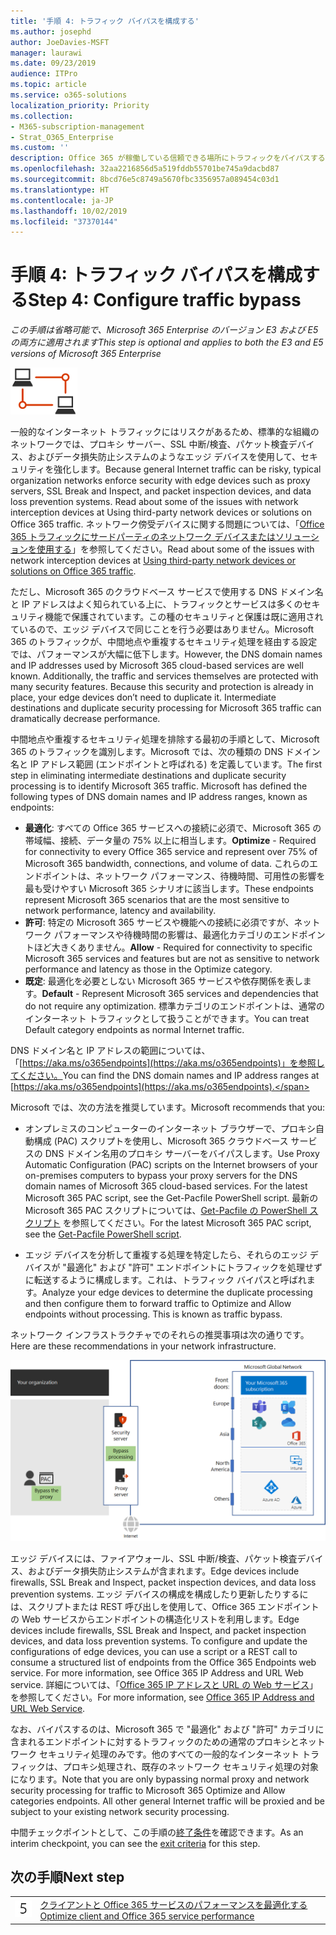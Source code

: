 ```yaml
---
title: '手順 4: トラフィック バイパスを構成する'
ms.author: josephd
author: JoeDavies-MSFT
manager: laurawi
ms.date: 09/23/2019
audience: ITPro
ms.topic: article
ms.service: o365-solutions
localization_priority: Priority
ms.collection:
- M365-subscription-management
- Strat_O365_Enterprise
ms.custom: ''
description: Office 365 が稼働している信頼できる場所にトラフィックをバイパスするのに必要となる Web ブラウザーとエッジ デバイスについて理解し、構成します。
ms.openlocfilehash: 32aa2216856d5a519fddb55701be745a9dacbd87
ms.sourcegitcommit: 8bcd76e5c8749a5670fbc3356957a089454c03d1
ms.translationtype: HT
ms.contentlocale: ja-JP
ms.lasthandoff: 10/02/2019
ms.locfileid: "37370144"
---
```

# <a name="step-4-configure-traffic-bypass"></a><span data-ttu-id="91c99-103">手順 4: トラフィック バイパスを構成する</span><span class="sxs-lookup"><span data-stu-id="91c99-103">Step 4: Configure traffic bypass</span></span>

<span data-ttu-id="91c99-104">*この手順は省略可能で、Microsoft 365 Enterprise のバージョン E3 および E5 の両方に適用されます*</span><span class="sxs-lookup"><span data-stu-id="91c99-104">*This step is optional and applies to both the E3 and E5 versions of Microsoft 365 Enterprise*</span></span>

![フェーズ 1 - ネットワーキング](./media/deploy-foundation-infrastructure/networking_icon-small.png)

<span data-ttu-id="91c99-106">一般的なインターネット トラフィックにはリスクがあるため、標準的な組織のネットワークでは、プロキシ サーバー、SSL 中断/検査、パケット検査デバイス、およびデータ損失防止システムのようなエッジ デバイスを使用して、セキュリティを強化します。</span><span class="sxs-lookup"><span data-stu-id="91c99-106">Because general Internet traffic can be risky, typical organization networks enforce security with edge devices such as proxy servers, SSL Break and Inspect, and packet inspection devices, and data loss prevention systems. Read about some of the issues with network interception devices at Using third-party network devices or solutions on Office 365 traffic.</span></span> <span data-ttu-id="91c99-107">ネットワーク傍受デバイスに関する問題については、「[Office 365 トラフィックにサードパーティのネットワーク デバイスまたはソリューションを使用する](https://support.microsoft.com/help/2690045/using-third-party-network-devices-or-solutions-with-office-365)」を参照してください。</span><span class="sxs-lookup"><span data-stu-id="91c99-107">Read about some of the issues with network interception devices at [Using third-party network devices or solutions on Office 365 traffic](https://support.microsoft.com/help/2690045/using-third-party-network-devices-or-solutions-with-office-365).</span></span>

<span data-ttu-id="91c99-p102">ただし、Microsoft 365 のクラウドベース サービスで使用する DNS ドメイン名と IP アドレスはよく知られている上に、トラフィックとサービスは多くのセキュリティ機能で保護されています。この種のセキュリティと保護は既に適用されているので、エッジ デバイスで同じことを行う必要はありません。Microsoft 365 のトラフィックが、中間地点や重複するセキュリティ処理を経由する設定では、パフォーマンスが大幅に低下します。</span><span class="sxs-lookup"><span data-stu-id="91c99-p102">However, the DNS domain names and IP addresses used by Microsoft 365 cloud-based services are well known. Additionally, the traffic and services themselves are protected with many security features. Because this security and protection is already in place, your edge devices don’t need to duplicate it. Intermediate destinations and duplicate security processing for Microsoft 365 traffic can dramatically decrease performance.</span></span>

<span data-ttu-id="91c99-p103">中間地点や重複するセキュリティ処理を排除する最初の手順として、Microsoft 365 のトラフィックを識別します。Microsoft では、次の種類の DNS ドメイン名と IP アドレス範囲 (エンドポイントと呼ばれる) を定義しています。</span><span class="sxs-lookup"><span data-stu-id="91c99-p103">The first step in eliminating intermediate destinations and duplicate security processing is to identify Microsoft 365 traffic. Microsoft has defined the following types of DNS domain names and IP address ranges, known as endpoints:</span></span>

- <span data-ttu-id="91c99-114">**最適化**: すべての Office 365 サービスへの接続に必須で、Microsoft 365 の帯域幅、接続、データ量の 75% 以上に相当します。</span><span class="sxs-lookup"><span data-stu-id="91c99-114">**Optimize** - Required for connectivity to every Office 365 service and represent over 75% of Microsoft 365 bandwidth, connections, and volume of data.</span></span> <span data-ttu-id="91c99-115">これらのエンドポイントは、ネットワーク パフォーマンス、待機時間、可用性の影響を最も受けやすい Microsoft 365 シナリオに該当します。</span><span class="sxs-lookup"><span data-stu-id="91c99-115">These endpoints represent Microsoft 365 scenarios that are the most sensitive to network performance, latency and availability.</span></span>
- <span data-ttu-id="91c99-116">**許可**: 特定の Microsoft 365 サービスや機能への接続に必須ですが、ネットワーク パフォーマンスや待機時間の影響は、最適化カテゴリのエンドポイントほど大きくありません。</span><span class="sxs-lookup"><span data-stu-id="91c99-116">**Allow** - Required for connectivity to specific Microsoft 365 services and features but are not as sensitive to network performance and latency as those in the Optimize category.</span></span>
 - <span data-ttu-id="91c99-117">**既定**: 最適化を必要としない Microsoft 365 サービスや依存関係を表します。</span><span class="sxs-lookup"><span data-stu-id="91c99-117">**Default** - Represent Microsoft 365 services and dependencies that do not require any optimization.</span></span> <span data-ttu-id="91c99-118">標準カテゴリのエンドポイントは、通常のインターネット トラフィックとして扱うことができます。</span><span class="sxs-lookup"><span data-stu-id="91c99-118">You can treat Default category endpoints as normal Internet traffic.</span></span>

<span data-ttu-id="91c99-119">DNS ドメイン名と IP アドレスの範囲については、「[https://aka.ms/o365endpoints](https://aka.ms/o365endpoints)」を参照してください。</span><span class="sxs-lookup"><span data-stu-id="91c99-119">You can find the DNS domain names and IP address ranges at [https://aka.ms/o365endpoints](https://aka.ms/o365endpoints).</span></span>

<span data-ttu-id="91c99-120">Microsoft では、次の方法を推奨しています。</span><span class="sxs-lookup"><span data-stu-id="91c99-120">Microsoft recommends that you:</span></span>

- <span data-ttu-id="91c99-121">オンプレミスのコンピューターのインターネット ブラウザーで、プロキシ自動構成 (PAC) スクリプトを使用し、Microsoft 365 クラウドベース サービスの DNS ドメイン名用のプロキシ サーバーをバイパスします。</span><span class="sxs-lookup"><span data-stu-id="91c99-121">Use Proxy Automatic Configuration (PAC) scripts on the Internet browsers of your on-premises computers to bypass your proxy servers for the DNS domain names of Microsoft 365 cloud-based services. For the latest Microsoft 365 PAC script, see the Get-Pacfile PowerShell script.</span></span> <span data-ttu-id="91c99-122">最新の Microsoft 365 PAC スクリプトについては、[Get-Pacfile の PowerShell スクリプト](https://docs.microsoft.com/office365/enterprise/managing-office-365-endpoints#use-a-pac-file-for-direct-routing-of-vital-office-365-traffic) を参照してください。</span><span class="sxs-lookup"><span data-stu-id="91c99-122">For the latest Microsoft 365 PAC script, see the [Get-Pacfile PowerShell script](https://docs.microsoft.com/office365/enterprise/managing-office-365-endpoints#use-a-pac-file-for-direct-routing-of-vital-office-365-traffic).</span></span>

- <span data-ttu-id="91c99-p107">エッジ デバイスを分析して重複する処理を特定したら、それらのエッジ デバイスが "最適化" および "許可" エンドポイントにトラフィックを処理せずに転送するように構成します。これは、トラフィック バイパスと呼ばれます。</span><span class="sxs-lookup"><span data-stu-id="91c99-p107">Analyze your edge devices to determine the duplicate processing and then configure them to forward traffic to Optimize and Allow endpoints without processing. This is known as traffic bypass.</span></span> 

<span data-ttu-id="91c99-125">ネットワーク インフラストラクチャでのそれらの推奨事項は次の通りです。</span><span class="sxs-lookup"><span data-stu-id="91c99-125">Here are these recommendations in your network infrastructure.</span></span>

![オンプレミスのトラフィックを最適化するための推奨事項](./media/networking-configure-proxies-firewalls/bypassing-edge-devices.png)

<span data-ttu-id="91c99-127">エッジ デバイスには、ファイアウォール、SSL 中断/検査、パケット検査デバイス、およびデータ損失防止システムが含まれます。</span><span class="sxs-lookup"><span data-stu-id="91c99-127">Edge devices include firewalls, SSL Break and Inspect, packet inspection devices, and data loss prevention systems.</span></span> <span data-ttu-id="91c99-128">エッジ デバイスの構成を構成したり更新したりするには、スクリプトまたは REST 呼び出しを使用して、Office 365 エンドポイントの Web サービスからエンドポイントの構造化リストを利用します。</span><span class="sxs-lookup"><span data-stu-id="91c99-128">Edge devices include firewalls, SSL Break and Inspect, and packet inspection devices, and data loss prevention systems. To configure and update the configurations of edge devices, you can use a script or a REST call to consume a structured list of endpoints from the Office 365 Endpoints web service. For more information, see Office 365 IP Address and URL Web service.</span></span> <span data-ttu-id="91c99-129">詳細については、「[Office 365 IP アドレスと URL の Web サービス](https://docs.microsoft.com/office365/enterprise/office-365-ip-web-service)」を参照してください。</span><span class="sxs-lookup"><span data-stu-id="91c99-129">For more information, see [Office 365 IP Address and URL Web Service](https://docs.microsoft.com/office365/enterprise/office-365-ip-web-service).</span></span>

<span data-ttu-id="91c99-p109">なお、バイパスするのは、Microsoft 365 で "最適化" および "許可" カテゴリに含まれるエンドポイントに対するトラフィックのための通常のプロキシとネットワーク セキュリティ処理のみです。他のすべての一般的なインターネット トラフィックは、プロキシ処理され、既存のネットワーク セキュリティ処理の対象になります。</span><span class="sxs-lookup"><span data-stu-id="91c99-p109">Note that you are only bypassing normal proxy and network security processing for traffic to Microsoft 365 Optimize and Allow categories endpoints. All other general Internet traffic will be proxied and be subject to your existing network security processing.</span></span>


<span data-ttu-id="91c99-132">中間チェックポイントとして、この手順の[終了条件](networking-exit-criteria.md#crit-networking-step4)を確認できます。</span><span class="sxs-lookup"><span data-stu-id="91c99-132">As an interim checkpoint, you can see the [exit criteria](networking-exit-criteria.md#crit-networking-step4) for this step.</span></span>

## <a name="next-step"></a><span data-ttu-id="91c99-133">次の手順</span><span class="sxs-lookup"><span data-stu-id="91c99-133">Next step</span></span>

|||
|:-------|:-----|
|![手順 5](./media/stepnumbers/Step5.png)|[<span data-ttu-id="91c99-135">クライアントと Office 365 サービスのパフォーマンスを最適化する</span><span class="sxs-lookup"><span data-stu-id="91c99-135">Optimize client and Office 365 service performance</span></span>](networking-optimize-tcp-performance.md) |



